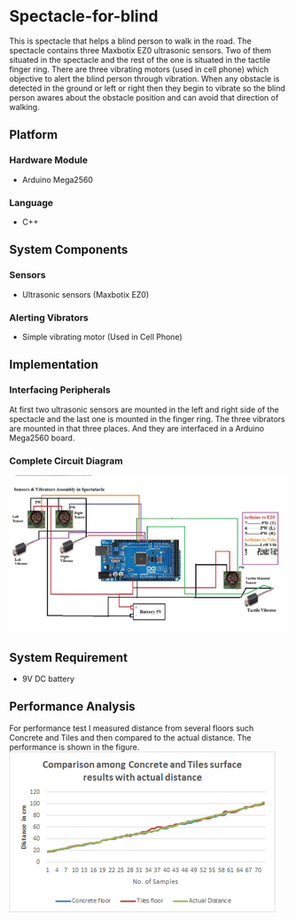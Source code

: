 # Spectacle-for-blind
This is spectacle that helps a blind person to walk in the road. The spectacle contains three Maxbotix EZ0 ultrasonic sensors. Two of them situated in the spectacle and the rest of the one is situated in the tactile finger ring. There are three vibrating motors (used in cell phone) which objective to alert the blind person through vibration. When any obstacle is detected in the ground or left or right then they begin to vibrate so the blind person awares about the obstacle position and can avoid that direction of walking.   


## Platform
### Hardware Module
* Arduino Mega2560

### Language
* C++

## System Components
### Sensors
* Ultrasonic sensors (Maxbotix EZ0)

### Alerting Vibrators
* Simple vibrating motor (Used in Cell Phone)

## Implementation
### Interfacing Peripherals
At first two ultrasonic sensors are mounted in the left and right side of the spectacle and the last one is mounted in the finger ring. The three vibrators are mounted in that three places. And they are interfaced in a Arduino Mega2560 board.

### Complete Circuit Diagram
![alt tag](https://github.com/TanveerKUET/Spectacle-for-blind/blob/master/BlindSpectacle%20Circuit%20Diagram.jpg) 

## System Requirement
* 9V DC battery

## Performance Analysis
For performance test I measured distance from several floors such Concrete and Tiles and then compared to the actual distance. The performance is shown in the figure.
![alt tag](https://github.com/TanveerKUET/Spectacle-for-blind/blob/master/performanceSpectacle.png)


